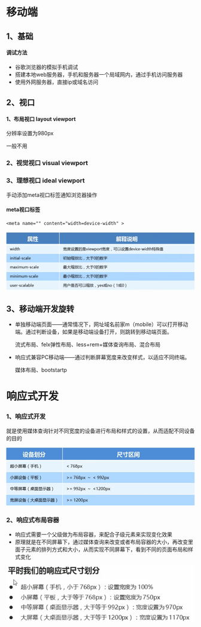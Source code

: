 # 移动端

## 1、基础

#### 调试方法

- 谷歌浏览器的模拟手机调试
- 搭建本地web服务器，手机和服务器一个局域网内，通过手机访问服务器
- 使用外网服务器，直接ip或域名访问

## 2、视口

#### 1、布局视口 layout viewport

分辨率设置为980px

一般不用

### 2、视觉视口 visual viewport

### 3、理想视口 ideal viewport

手动添加meta视口标签通知浏览器操作

#### meta视口标签

```
<meta name="" content="width=device-width" >
```

![image-20221103211738488](/images/javascript/image-20221103211738488.png)

## 3、移动端开发旋转

- 单独移动端页面——通常情况下，网址域名前家m（mobile）可以打开移动端。通过判断设备，如果是移动端设备打开，则跳转到移动端页面。

  流式布局、felx弹性布局、less+rem+媒体查询布局、混合布局

- 响应式兼容PC移动端——通过判断屏幕宽度来改变样式，以适应不同终端。

  媒体布局、bootstartp



# 响应式开发

### 1、响应式开发

就是使用媒体查询针对不同宽度的设备进行布局和样式的设置，从而适配不同设备的目的

![image-20221105152200470](/images/javascript/image-20221105152200470.png)

### 2、响应式布局容器

- 响应式需要一个父级做为布局容器，来配合子级元素来实现变化效果
- 原理就是在不同屏幕下，通过媒体查询来改变或者布局容器的大小，再改变里面子元素的排列方式和大小，从而实现不同屏幕下，看到不同的页面布局和样式变化

![image-20221105152520284](/images/javascript/image-20221105152520284.png)
